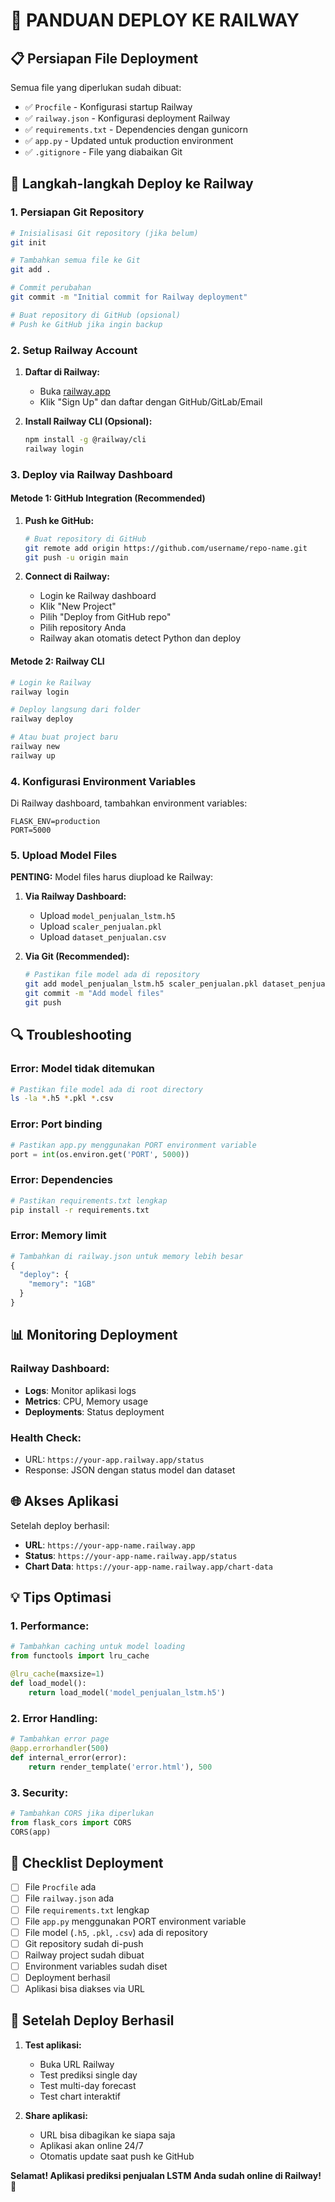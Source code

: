 # 🚀 PANDUAN DEPLOY KE RAILWAY

## 📋 Persiapan File Deployment

Semua file yang diperlukan sudah dibuat:
- ✅ `Procfile` - Konfigurasi startup Railway
- ✅ `railway.json` - Konfigurasi deployment Railway  
- ✅ `requirements.txt` - Dependencies dengan gunicorn
- ✅ `app.py` - Updated untuk production environment
- ✅ `.gitignore` - File yang diabaikan Git

## 🔧 Langkah-langkah Deploy ke Railway

### 1. **Persiapan Git Repository**

```bash
# Inisialisasi Git repository (jika belum)
git init

# Tambahkan semua file ke Git
git add .

# Commit perubahan
git commit -m "Initial commit for Railway deployment"

# Buat repository di GitHub (opsional)
# Push ke GitHub jika ingin backup
```

### 2. **Setup Railway Account**

1. **Daftar di Railway:**
   - Buka [railway.app](https://railway.app)
   - Klik "Sign Up" dan daftar dengan GitHub/GitLab/Email

2. **Install Railway CLI (Opsional):**
   ```bash
   npm install -g @railway/cli
   railway login
   ```

### 3. **Deploy via Railway Dashboard**

#### **Metode 1: GitHub Integration (Recommended)**

1. **Push ke GitHub:**
   ```bash
   # Buat repository di GitHub
   git remote add origin https://github.com/username/repo-name.git
   git push -u origin main
   ```

2. **Connect di Railway:**
   - Login ke Railway dashboard
   - Klik "New Project"
   - Pilih "Deploy from GitHub repo"
   - Pilih repository Anda
   - Railway akan otomatis detect Python dan deploy

#### **Metode 2: Railway CLI**

```bash
# Login ke Railway
railway login

# Deploy langsung dari folder
railway deploy

# Atau buat project baru
railway new
railway up
```

### 4. **Konfigurasi Environment Variables**

Di Railway dashboard, tambahkan environment variables:

```
FLASK_ENV=production
PORT=5000
```

### 5. **Upload Model Files**

**PENTING:** Model files harus diupload ke Railway:

1. **Via Railway Dashboard:**
   - Upload `model_penjualan_lstm.h5`
   - Upload `scaler_penjualan.pkl` 
   - Upload `dataset_penjualan.csv`

2. **Via Git (Recommended):**
   ```bash
   # Pastikan file model ada di repository
   git add model_penjualan_lstm.h5 scaler_penjualan.pkl dataset_penjualan.csv
   git commit -m "Add model files"
   git push
   ```

## 🔍 Troubleshooting

### **Error: Model tidak ditemukan**
```bash
# Pastikan file model ada di root directory
ls -la *.h5 *.pkl *.csv
```

### **Error: Port binding**
```python
# Pastikan app.py menggunakan PORT environment variable
port = int(os.environ.get('PORT', 5000))
```

### **Error: Dependencies**
```bash
# Pastikan requirements.txt lengkap
pip install -r requirements.txt
```

### **Error: Memory limit**
```python
# Tambahkan di railway.json untuk memory lebih besar
{
  "deploy": {
    "memory": "1GB"
  }
}
```

## 📊 Monitoring Deployment

### **Railway Dashboard:**
- **Logs**: Monitor aplikasi logs
- **Metrics**: CPU, Memory usage
- **Deployments**: Status deployment

### **Health Check:**
- URL: `https://your-app.railway.app/status`
- Response: JSON dengan status model dan dataset

## 🌐 Akses Aplikasi

Setelah deploy berhasil:
- **URL**: `https://your-app-name.railway.app`
- **Status**: `https://your-app-name.railway.app/status`
- **Chart Data**: `https://your-app-name.railway.app/chart-data`

## 💡 Tips Optimasi

### **1. Performance:**
```python
# Tambahkan caching untuk model loading
from functools import lru_cache

@lru_cache(maxsize=1)
def load_model():
    return load_model('model_penjualan_lstm.h5')
```

### **2. Error Handling:**
```python
# Tambahkan error page
@app.errorhandler(500)
def internal_error(error):
    return render_template('error.html'), 500
```

### **3. Security:**
```python
# Tambahkan CORS jika diperlukan
from flask_cors import CORS
CORS(app)
```

## 🎯 Checklist Deployment

- [ ] File `Procfile` ada
- [ ] File `railway.json` ada  
- [ ] File `requirements.txt` lengkap
- [ ] File `app.py` menggunakan PORT environment variable
- [ ] File model (`.h5`, `.pkl`, `.csv`) ada di repository
- [ ] Git repository sudah di-push
- [ ] Railway project sudah dibuat
- [ ] Environment variables sudah diset
- [ ] Deployment berhasil
- [ ] Aplikasi bisa diakses via URL

## 🚀 Setelah Deploy Berhasil

1. **Test aplikasi:**
   - Buka URL Railway
   - Test prediksi single day
   - Test multi-day forecast
   - Test chart interaktif

2. **Share aplikasi:**
   - URL bisa dibagikan ke siapa saja
   - Aplikasi akan online 24/7
   - Otomatis update saat push ke GitHub

**Selamat! Aplikasi prediksi penjualan LSTM Anda sudah online di Railway!** 🎉
